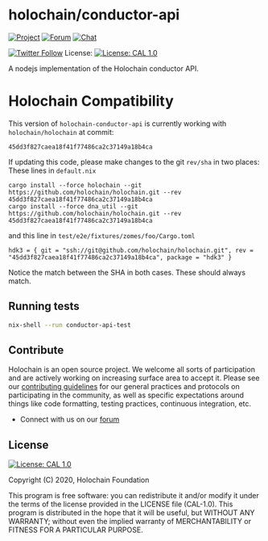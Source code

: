 # holochain/conductor-api

[![Project](https://img.shields.io/badge/project-holochain-blue.svg?style=flat-square)](http://holochain.org/)
[![Forum](https://img.shields.io/badge/chat-forum%2eholochain%2enet-blue.svg?style=flat-square)](https://forum.holochain.org)
[![Chat](https://img.shields.io/badge/chat-chat%2eholochain%2enet-blue.svg?style=flat-square)](https://chat.holochain.org)

[![Twitter Follow](https://img.shields.io/twitter/follow/holochain.svg?style=social&label=Follow)](https://twitter.com/holochain)
License: [![License: CAL 1.0](https://img.shields.io/badge/License-CAL%201.0-blue.svg)](https://github.com/holochain/cryptographic-autonomy-license)

A nodejs implementation of the Holochain conductor API.

# Holochain Compatibility

This version of `holochain-conductor-api` is currently working with `holochain/holochain` at commit:
```
45dd3f827caea18f41f77486ca2c37149a18b4ca
```

If updating this code, please make changes to the git `rev/sha` in two places:
These lines in `default.nix`
```
cargo install --force holochain --git https://github.com/holochain/holochain.git --rev 45dd3f827caea18f41f77486ca2c37149a18b4ca
cargo install --force dna_util --git https://github.com/holochain/holochain.git --rev 45dd3f827caea18f41f77486ca2c37149a18b4ca
```
and this line in `test/e2e/fixtures/zomes/foo/Cargo.toml`
```
hdk3 = { git = "ssh://git@github.com/holochain/holochain.git", rev = "45dd3f827caea18f41f77486ca2c37149a18b4ca", package = "hdk3" }
```

Notice the match between the SHA in both cases. These should always match.

## Running tests

```bash
nix-shell --run conductor-api-test
```

## Contribute
Holochain is an open source project.  We welcome all sorts of participation and are actively working on increasing surface area to accept it.  Please see our [contributing guidelines](/CONTRIBUTING.md) for our general practices and protocols on participating in the community, as well as specific expectations around things like code formatting, testing practices, continuous integration, etc.

* Connect with us on our [forum](https://forum.holochain.org)

## License
 [![License: CAL 1.0](https://img.shields.io/badge/License-CAL%201.0-blue.svg)](https://github.com/holochain/cryptographic-autonomy-license)

Copyright (C) 2020, Holochain Foundation

This program is free software: you can redistribute it and/or modify it under the terms of the license
provided in the LICENSE file (CAL-1.0).  This program is distributed in the hope that it will be useful,
but WITHOUT ANY WARRANTY; without even the implied warranty of MERCHANTABILITY or FITNESS FOR A PARTICULAR
PURPOSE.
